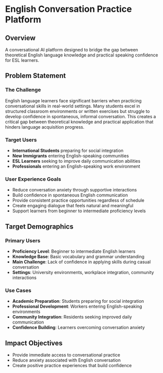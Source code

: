 # English Conversation Practice Platform

## Overview

A conversational AI platform designed to bridge the gap between theoretical English language knowledge and practical speaking confidence for ESL learners.

## Problem Statement

### The Challenge
English language learners face significant barriers when practicing conversational skills in real-world settings. Many students excel in structured classroom environments or written exercises but struggle to develop confidence in spontaneous, informal conversation. This creates a critical gap between theoretical knowledge and practical application that hinders language acquisition progress.

### Target Users
- **International Students** preparing for social integration
- **New Immigrants** entering English-speaking communities
- **ESL Learners** seeking to improve daily communication abilities
- **Professionals** entering an English-speaking work environment

### User Experience Goals
- Reduce conversation anxiety through supportive interactions
- Build confidence in spontaneous English communication
- Provide consistent practice opportunities regardless of schedule
- Create engaging dialogue that feels natural and meaningful
- Support learners from beginner to intermediate proficiency levels

## Target Demographics

### Primary Users
- **Proficiency Level**: Beginner to intermediate English learners
- **Knowledge Base**: Basic vocabulary and grammar understanding
- **Main Challenge**: Lack of confidence in applying skills during casual conversation
- **Settings**: University environments, workplace integration, community interactions

### Use Cases
- **Academic Preparation**: Students preparing for social integration
- **Professional Development**: Workers entering English-speaking environments
- **Community Integration**: Residents seeking improved daily communication
- **Confidence Building**: Learners overcoming conversation anxiety

## Impact Objectives

- Provide immediate access to conversational practice
- Reduce anxiety associated with English conversation
- Create positive practice experiences that build confidence

